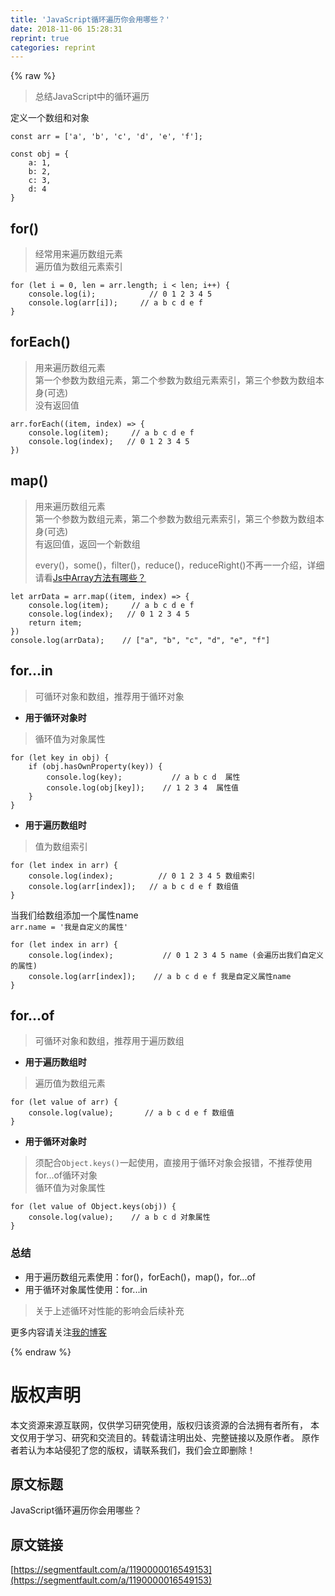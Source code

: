 ```yaml
---
title: 'JavaScript循环遍历你会用哪些？' 
date: 2018-11-06 15:28:31
reprint: true
categories: reprint
---
```


{% raw %}
<blockquote>&#x603B;&#x7ED3;JavaScript&#x4E2D;&#x7684;&#x5FAA;&#x73AF;&#x904D;&#x5386;</blockquote><p>&#x5B9A;&#x4E49;&#x4E00;&#x4E2A;&#x6570;&#x7EC4;&#x548C;&#x5BF9;&#x8C61;</p><div class="widget-codetool" style="display:none"><div class="widget-codetool--inner"><span class="selectCode code-tool" data-toggle="tooltip" data-placement="top" title="" data-original-title="&#x5168;&#x9009;"></span> <span type="button" class="copyCode code-tool" data-toggle="tooltip" data-placement="top" data-clipboard-text="const arr = [&apos;a&apos;, &apos;b&apos;, &apos;c&apos;, &apos;d&apos;, &apos;e&apos;, &apos;f&apos;];" title="" data-original-title="&#x590D;&#x5236;"></span> <span type="button" class="saveToNote code-tool" data-toggle="tooltip" data-placement="top" title="" data-original-title="&#x653E;&#x8FDB;&#x7B14;&#x8BB0;"></span></div></div><pre class="javascript hljs"><code class="javascript" style="word-break:break-word;white-space:initial"><span class="hljs-keyword">const</span> arr = [<span class="hljs-string">&apos;a&apos;</span>, <span class="hljs-string">&apos;b&apos;</span>, <span class="hljs-string">&apos;c&apos;</span>, <span class="hljs-string">&apos;d&apos;</span>, <span class="hljs-string">&apos;e&apos;</span>, <span class="hljs-string">&apos;f&apos;</span>];</code></pre><div class="widget-codetool" style="display:none"><div class="widget-codetool--inner"><span class="selectCode code-tool" data-toggle="tooltip" data-placement="top" title="" data-original-title="&#x5168;&#x9009;"></span> <span type="button" class="copyCode code-tool" data-toggle="tooltip" data-placement="top" data-clipboard-text="const obj = {
    a: 1,
    b: 2,
    c: 3,
    d: 4
}" title="" data-original-title="&#x590D;&#x5236;"></span> <span type="button" class="saveToNote code-tool" data-toggle="tooltip" data-placement="top" title="" data-original-title="&#x653E;&#x8FDB;&#x7B14;&#x8BB0;"></span></div></div><pre class="javascript hljs"><code class="javascript"><span class="hljs-keyword">const</span> obj = {
    <span class="hljs-attr">a</span>: <span class="hljs-number">1</span>,
    <span class="hljs-attr">b</span>: <span class="hljs-number">2</span>,
    <span class="hljs-attr">c</span>: <span class="hljs-number">3</span>,
    <span class="hljs-attr">d</span>: <span class="hljs-number">4</span>
}</code></pre><h2 id="articleHeader0">for()</h2><blockquote>&#x7ECF;&#x5E38;&#x7528;&#x6765;&#x904D;&#x5386;&#x6570;&#x7EC4;&#x5143;&#x7D20;<br>&#x904D;&#x5386;&#x503C;&#x4E3A;&#x6570;&#x7EC4;&#x5143;&#x7D20;&#x7D22;&#x5F15;</blockquote><div class="widget-codetool" style="display:none"><div class="widget-codetool--inner"><span class="selectCode code-tool" data-toggle="tooltip" data-placement="top" title="" data-original-title="&#x5168;&#x9009;"></span> <span type="button" class="copyCode code-tool" data-toggle="tooltip" data-placement="top" data-clipboard-text="for (let i = 0, len = arr.length; i &lt; len; i++) {
    console.log(i);            // 0 1 2 3 4 5
    console.log(arr[i]);     // a b c d e f
}" title="" data-original-title="&#x590D;&#x5236;"></span> <span type="button" class="saveToNote code-tool" data-toggle="tooltip" data-placement="top" title="" data-original-title="&#x653E;&#x8FDB;&#x7B14;&#x8BB0;"></span></div></div><pre class="javascript hljs"><code class="javascript"><span class="hljs-keyword">for</span> (<span class="hljs-keyword">let</span> i = <span class="hljs-number">0</span>, len = arr.length; i &lt; len; i++) {
    <span class="hljs-built_in">console</span>.log(i);            <span class="hljs-comment">// 0 1 2 3 4 5</span>
    <span class="hljs-built_in">console</span>.log(arr[i]);     <span class="hljs-comment">// a b c d e f</span>
}</code></pre><h2 id="articleHeader1">forEach()</h2><blockquote>&#x7528;&#x6765;&#x904D;&#x5386;&#x6570;&#x7EC4;&#x5143;&#x7D20;<br>&#x7B2C;&#x4E00;&#x4E2A;&#x53C2;&#x6570;&#x4E3A;&#x6570;&#x7EC4;&#x5143;&#x7D20;&#xFF0C;&#x7B2C;&#x4E8C;&#x4E2A;&#x53C2;&#x6570;&#x4E3A;&#x6570;&#x7EC4;&#x5143;&#x7D20;&#x7D22;&#x5F15;&#xFF0C;&#x7B2C;&#x4E09;&#x4E2A;&#x53C2;&#x6570;&#x4E3A;&#x6570;&#x7EC4;&#x672C;&#x8EAB;(&#x53EF;&#x9009;)<br>&#x6CA1;&#x6709;&#x8FD4;&#x56DE;&#x503C;</blockquote><div class="widget-codetool" style="display:none"><div class="widget-codetool--inner"><span class="selectCode code-tool" data-toggle="tooltip" data-placement="top" title="" data-original-title="&#x5168;&#x9009;"></span> <span type="button" class="copyCode code-tool" data-toggle="tooltip" data-placement="top" data-clipboard-text="arr.forEach((item, index) =&gt; {
    console.log(item);     // a b c d e f 
    console.log(index);   // 0 1 2 3 4 5
})" title="" data-original-title="&#x590D;&#x5236;"></span> <span type="button" class="saveToNote code-tool" data-toggle="tooltip" data-placement="top" title="" data-original-title="&#x653E;&#x8FDB;&#x7B14;&#x8BB0;"></span></div></div><pre class="javascript hljs"><code class="javascript">arr.forEach(<span class="hljs-function">(<span class="hljs-params">item, index</span>) =&gt;</span> {
    <span class="hljs-built_in">console</span>.log(item);     <span class="hljs-comment">// a b c d e f </span>
    <span class="hljs-built_in">console</span>.log(index);   <span class="hljs-comment">// 0 1 2 3 4 5</span>
})</code></pre><h2 id="articleHeader2">map()</h2><blockquote>&#x7528;&#x6765;&#x904D;&#x5386;&#x6570;&#x7EC4;&#x5143;&#x7D20;<br>&#x7B2C;&#x4E00;&#x4E2A;&#x53C2;&#x6570;&#x4E3A;&#x6570;&#x7EC4;&#x5143;&#x7D20;&#xFF0C;&#x7B2C;&#x4E8C;&#x4E2A;&#x53C2;&#x6570;&#x4E3A;&#x6570;&#x7EC4;&#x5143;&#x7D20;&#x7D22;&#x5F15;&#xFF0C;&#x7B2C;&#x4E09;&#x4E2A;&#x53C2;&#x6570;&#x4E3A;&#x6570;&#x7EC4;&#x672C;&#x8EAB;(&#x53EF;&#x9009;)<br>&#x6709;&#x8FD4;&#x56DE;&#x503C;&#xFF0C;&#x8FD4;&#x56DE;&#x4E00;&#x4E2A;&#x65B0;&#x6570;&#x7EC4;<p>every()&#xFF0C;some()&#xFF0C;filter()&#xFF0C;reduce()&#xFF0C;reduceRight()&#x4E0D;&#x518D;&#x4E00;&#x4E00;&#x4ECB;&#x7ECD;&#xFF0C;&#x8BE6;&#x7EC6;&#x8BF7;&#x770B;<a href="https://github.com/hezizi/Blog/issues/5" rel="nofollow noreferrer" target="_blank">Js&#x4E2D;Array&#x65B9;&#x6CD5;&#x6709;&#x54EA;&#x4E9B;&#xFF1F;</a></p></blockquote><div class="widget-codetool" style="display:none"><div class="widget-codetool--inner"><span class="selectCode code-tool" data-toggle="tooltip" data-placement="top" title="" data-original-title="&#x5168;&#x9009;"></span> <span type="button" class="copyCode code-tool" data-toggle="tooltip" data-placement="top" data-clipboard-text="let arrData = arr.map((item, index) =&gt; {
    console.log(item);     // a b c d e f 
    console.log(index);   // 0 1 2 3 4 5
    return item;
})
console.log(arrData);    // [&quot;a&quot;, &quot;b&quot;, &quot;c&quot;, &quot;d&quot;, &quot;e&quot;, &quot;f&quot;]" title="" data-original-title="&#x590D;&#x5236;"></span> <span type="button" class="saveToNote code-tool" data-toggle="tooltip" data-placement="top" title="" data-original-title="&#x653E;&#x8FDB;&#x7B14;&#x8BB0;"></span></div></div><pre class="javascript hljs"><code class="javascript"><span class="hljs-keyword">let</span> arrData = arr.map(<span class="hljs-function">(<span class="hljs-params">item, index</span>) =&gt;</span> {
    <span class="hljs-built_in">console</span>.log(item);     <span class="hljs-comment">// a b c d e f </span>
    <span class="hljs-built_in">console</span>.log(index);   <span class="hljs-comment">// 0 1 2 3 4 5</span>
    <span class="hljs-keyword">return</span> item;
})
<span class="hljs-built_in">console</span>.log(arrData);    <span class="hljs-comment">// [&quot;a&quot;, &quot;b&quot;, &quot;c&quot;, &quot;d&quot;, &quot;e&quot;, &quot;f&quot;]</span></code></pre><h2 id="articleHeader3">for...in</h2><blockquote>&#x53EF;&#x5FAA;&#x73AF;&#x5BF9;&#x8C61;&#x548C;&#x6570;&#x7EC4;&#xFF0C;&#x63A8;&#x8350;&#x7528;&#x4E8E;&#x5FAA;&#x73AF;&#x5BF9;&#x8C61;</blockquote><ul><li><strong>&#x7528;&#x4E8E;&#x5FAA;&#x73AF;&#x5BF9;&#x8C61;&#x65F6;</strong></li></ul><blockquote>&#x5FAA;&#x73AF;&#x503C;&#x4E3A;&#x5BF9;&#x8C61;&#x5C5E;&#x6027;</blockquote><div class="widget-codetool" style="display:none"><div class="widget-codetool--inner"><span class="selectCode code-tool" data-toggle="tooltip" data-placement="top" title="" data-original-title="&#x5168;&#x9009;"></span> <span type="button" class="copyCode code-tool" data-toggle="tooltip" data-placement="top" data-clipboard-text="for (let key in obj) {
    if (obj.hasOwnProperty(key)) {
        console.log(key);           // a b c d  &#x5C5E;&#x6027;
        console.log(obj[key]);    // 1 2 3 4  &#x5C5E;&#x6027;&#x503C;
    }
}" title="" data-original-title="&#x590D;&#x5236;"></span> <span type="button" class="saveToNote code-tool" data-toggle="tooltip" data-placement="top" title="" data-original-title="&#x653E;&#x8FDB;&#x7B14;&#x8BB0;"></span></div></div><pre class="javascript hljs"><code class="javascript"><span class="hljs-keyword">for</span> (<span class="hljs-keyword">let</span> key <span class="hljs-keyword">in</span> obj) {
    <span class="hljs-keyword">if</span> (obj.hasOwnProperty(key)) {
        <span class="hljs-built_in">console</span>.log(key);           <span class="hljs-comment">// a b c d  &#x5C5E;&#x6027;</span>
        <span class="hljs-built_in">console</span>.log(obj[key]);    <span class="hljs-comment">// 1 2 3 4  &#x5C5E;&#x6027;&#x503C;</span>
    }
}</code></pre><ul><li><strong>&#x7528;&#x4E8E;&#x904D;&#x5386;&#x6570;&#x7EC4;&#x65F6;</strong></li></ul><blockquote>&#x503C;&#x4E3A;&#x6570;&#x7EC4;&#x7D22;&#x5F15;</blockquote><div class="widget-codetool" style="display:none"><div class="widget-codetool--inner"><span class="selectCode code-tool" data-toggle="tooltip" data-placement="top" title="" data-original-title="&#x5168;&#x9009;"></span> <span type="button" class="copyCode code-tool" data-toggle="tooltip" data-placement="top" data-clipboard-text="for (let index in arr) {
    console.log(index);          // 0 1 2 3 4 5 &#x6570;&#x7EC4;&#x7D22;&#x5F15;
    console.log(arr[index]);   // a b c d e f &#x6570;&#x7EC4;&#x503C;
}" title="" data-original-title="&#x590D;&#x5236;"></span> <span type="button" class="saveToNote code-tool" data-toggle="tooltip" data-placement="top" title="" data-original-title="&#x653E;&#x8FDB;&#x7B14;&#x8BB0;"></span></div></div><pre class="javascript hljs"><code class="javascript"><span class="hljs-keyword">for</span> (<span class="hljs-keyword">let</span> index <span class="hljs-keyword">in</span> arr) {
    <span class="hljs-built_in">console</span>.log(index);          <span class="hljs-comment">// 0 1 2 3 4 5 &#x6570;&#x7EC4;&#x7D22;&#x5F15;</span>
    <span class="hljs-built_in">console</span>.log(arr[index]);   <span class="hljs-comment">// a b c d e f &#x6570;&#x7EC4;&#x503C;</span>
}</code></pre><p>&#x5F53;&#x6211;&#x4EEC;&#x7ED9;&#x6570;&#x7EC4;&#x6DFB;&#x52A0;&#x4E00;&#x4E2A;&#x5C5E;&#x6027;name<br><code>arr.name = &apos;&#x6211;&#x662F;&#x81EA;&#x5B9A;&#x4E49;&#x7684;&#x5C5E;&#x6027;&apos;</code></p><div class="widget-codetool" style="display:none"><div class="widget-codetool--inner"><span class="selectCode code-tool" data-toggle="tooltip" data-placement="top" title="" data-original-title="&#x5168;&#x9009;"></span> <span type="button" class="copyCode code-tool" data-toggle="tooltip" data-placement="top" data-clipboard-text="for (let index in arr) {
    console.log(index);           // 0 1 2 3 4 5 name (&#x4F1A;&#x904D;&#x5386;&#x51FA;&#x6211;&#x4EEC;&#x81EA;&#x5B9A;&#x4E49;&#x7684;&#x5C5E;&#x6027;)
    console.log(arr[index]);    // a b c d e f &#x6211;&#x662F;&#x81EA;&#x5B9A;&#x4E49;&#x5C5E;&#x6027;name
}" title="" data-original-title="&#x590D;&#x5236;"></span> <span type="button" class="saveToNote code-tool" data-toggle="tooltip" data-placement="top" title="" data-original-title="&#x653E;&#x8FDB;&#x7B14;&#x8BB0;"></span></div></div><pre class="javascript hljs"><code class="javascript"><span class="hljs-keyword">for</span> (<span class="hljs-keyword">let</span> index <span class="hljs-keyword">in</span> arr) {
    <span class="hljs-built_in">console</span>.log(index);           <span class="hljs-comment">// 0 1 2 3 4 5 name (&#x4F1A;&#x904D;&#x5386;&#x51FA;&#x6211;&#x4EEC;&#x81EA;&#x5B9A;&#x4E49;&#x7684;&#x5C5E;&#x6027;)</span>
    <span class="hljs-built_in">console</span>.log(arr[index]);    <span class="hljs-comment">// a b c d e f &#x6211;&#x662F;&#x81EA;&#x5B9A;&#x4E49;&#x5C5E;&#x6027;name</span>
}</code></pre><h2 id="articleHeader4">for...of</h2><blockquote>&#x53EF;&#x5FAA;&#x73AF;&#x5BF9;&#x8C61;&#x548C;&#x6570;&#x7EC4;&#xFF0C;&#x63A8;&#x8350;&#x7528;&#x4E8E;&#x904D;&#x5386;&#x6570;&#x7EC4;</blockquote><ul><li><strong>&#x7528;&#x4E8E;&#x904D;&#x5386;&#x6570;&#x7EC4;&#x65F6;</strong></li></ul><blockquote>&#x904D;&#x5386;&#x503C;&#x4E3A;&#x6570;&#x7EC4;&#x5143;&#x7D20;</blockquote><div class="widget-codetool" style="display:none"><div class="widget-codetool--inner"><span class="selectCode code-tool" data-toggle="tooltip" data-placement="top" title="" data-original-title="&#x5168;&#x9009;"></span> <span type="button" class="copyCode code-tool" data-toggle="tooltip" data-placement="top" data-clipboard-text="for (let value of arr) {
    console.log(value);       // a b c d e f &#x6570;&#x7EC4;&#x503C;
}" title="" data-original-title="&#x590D;&#x5236;"></span> <span type="button" class="saveToNote code-tool" data-toggle="tooltip" data-placement="top" title="" data-original-title="&#x653E;&#x8FDB;&#x7B14;&#x8BB0;"></span></div></div><pre class="javascript hljs"><code class="javascript"><span class="hljs-keyword">for</span> (<span class="hljs-keyword">let</span> value <span class="hljs-keyword">of</span> arr) {
    <span class="hljs-built_in">console</span>.log(value);       <span class="hljs-comment">// a b c d e f &#x6570;&#x7EC4;&#x503C;</span>
}</code></pre><ul><li><strong>&#x7528;&#x4E8E;&#x5FAA;&#x73AF;&#x5BF9;&#x8C61;&#x65F6;</strong></li></ul><blockquote>&#x987B;&#x914D;&#x5408;<code>Object.keys()</code>&#x4E00;&#x8D77;&#x4F7F;&#x7528;&#xFF0C;&#x76F4;&#x63A5;&#x7528;&#x4E8E;&#x5FAA;&#x73AF;&#x5BF9;&#x8C61;&#x4F1A;&#x62A5;&#x9519;&#xFF0C;&#x4E0D;&#x63A8;&#x8350;&#x4F7F;&#x7528;for...of&#x5FAA;&#x73AF;&#x5BF9;&#x8C61;<br>&#x5FAA;&#x73AF;&#x503C;&#x4E3A;&#x5BF9;&#x8C61;&#x5C5E;&#x6027;</blockquote><div class="widget-codetool" style="display:none"><div class="widget-codetool--inner"><span class="selectCode code-tool" data-toggle="tooltip" data-placement="top" title="" data-original-title="&#x5168;&#x9009;"></span> <span type="button" class="copyCode code-tool" data-toggle="tooltip" data-placement="top" data-clipboard-text="for (let value of Object.keys(obj)) {
    console.log(value);    // a b c d &#x5BF9;&#x8C61;&#x5C5E;&#x6027;
}" title="" data-original-title="&#x590D;&#x5236;"></span> <span type="button" class="saveToNote code-tool" data-toggle="tooltip" data-placement="top" title="" data-original-title="&#x653E;&#x8FDB;&#x7B14;&#x8BB0;"></span></div></div><pre class="javascript hljs"><code class="javascript"><span class="hljs-keyword">for</span> (<span class="hljs-keyword">let</span> value <span class="hljs-keyword">of</span> <span class="hljs-built_in">Object</span>.keys(obj)) {
    <span class="hljs-built_in">console</span>.log(value);    <span class="hljs-comment">// a b c d &#x5BF9;&#x8C61;&#x5C5E;&#x6027;</span>
}</code></pre><h3 id="articleHeader5">&#x603B;&#x7ED3;</h3><ul><li>&#x7528;&#x4E8E;&#x904D;&#x5386;&#x6570;&#x7EC4;&#x5143;&#x7D20;&#x4F7F;&#x7528;&#xFF1A;for()&#xFF0C;forEach()&#xFF0C;map()&#xFF0C;for...of</li><li>&#x7528;&#x4E8E;&#x5FAA;&#x73AF;&#x5BF9;&#x8C61;&#x5C5E;&#x6027;&#x4F7F;&#x7528;&#xFF1A;for...in</li></ul><blockquote>&#x5173;&#x4E8E;&#x4E0A;&#x8FF0;&#x5FAA;&#x73AF;&#x5BF9;&#x6027;&#x80FD;&#x7684;&#x5F71;&#x54CD;&#x4F1A;&#x540E;&#x7EED;&#x8865;&#x5145;</blockquote><p>&#x66F4;&#x591A;&#x5185;&#x5BB9;&#x8BF7;&#x5173;&#x6CE8;<a href="https://github.com/hezizi/Blog" rel="nofollow noreferrer" target="_blank">&#x6211;&#x7684;&#x535A;&#x5BA2;</a></p>
{% endraw %}

# 版权声明
本文资源来源互联网，仅供学习研究使用，版权归该资源的合法拥有者所有，
本文仅用于学习、研究和交流目的。转载请注明出处、完整链接以及原作者。
原作者若认为本站侵犯了您的版权，请联系我们，我们会立即删除！

## 原文标题
JavaScript循环遍历你会用哪些？

## 原文链接
[https://segmentfault.com/a/1190000016549153](https://segmentfault.com/a/1190000016549153)

